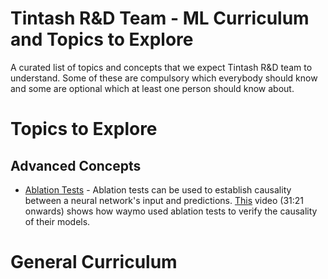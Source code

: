 # Tintash R&D Team - ML Curriculum and Topics to Explore
A curated list of topics and concepts that we expect Tintash R&D team to understand. Some of these are compulsory which everybody should know and some are optional which at least one person should know about.

# Topics to Explore 

## Advanced Concepts

* [Ablation Tests](https://www.quora.com/In-the-context-of-deep-learning-what-is-an-ablation-study) - Ablation tests can be used to establish causality between a neural network's input and predictions. [This](https://youtu.be/mxqdVO462HU) video (31:21 onwards) shows how waymo used ablation tests to verify the causality of their models.


# General Curriculum
